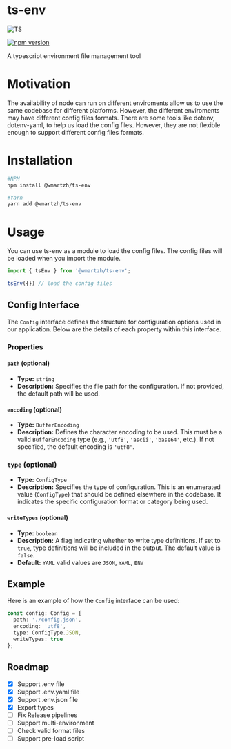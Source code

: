 # ts-env

![TS](https://github.com/wmartzh/ts-env/assets/26823527/26ee1543-46fa-43f0-a844-0e27ac1c476a)

[![npm version](https://badge.fury.io/js/%40wmartzh%2Fts-env.svg)](https://badge.fury.io/js/%40wmartzh%2Fts-env)


A typescript environment file management tool


# Motivation 
The availability of node can run on different enviroments allow us to use the same codebase for different platforms. However, the different enviroments may have different config files formats. There are some tools like dotenv, dotenv-yaml, to help us load the config files. However, they are not flexible enough to support different config files formats.

# Installation

```bash
#NPM
npm install @wmartzh/ts-env

#Yarn
yarn add @wmartzh/ts-env

```

# Usage

You can use ts-env as a module to load the config files. The config files will be loaded when you import the module.
```typescript
import { tsEnv } from '@wmartzh/ts-env';

tsEnv({}) // load the config files
```

## Config Interface

The `Config` interface defines the structure for configuration options used in our application. Below are the details of each property within this interface.

### Properties

#### `path` (optional)

- **Type:** `string`
- **Description:** Specifies the file path for the configuration. If not provided, the default path will be used.

#### `encoding` (optional)

- **Type:** `BufferEncoding`
- **Description:** Defines the character encoding to be used. This must be a valid `BufferEncoding` type (e.g., `'utf8'`, `'ascii'`, `'base64'`, etc.). If not specified, the default encoding is `'utf8'`.

### `type` (optional)

- **Type:** `ConfigType`
- **Description:** Specifies the type of configuration. This is an enumerated value (`ConfigType`) that should be defined elsewhere in the codebase. It indicates the specific configuration format or category being used.

#### `writeTypes` (optional)

- **Type:** `boolean`
- **Description:** A flag indicating whether to write type definitions. If set to `true`, type definitions will be included in the output. The default value is `false`.
- **Default:** `YAML`   valid values are `JSON`, `YAML`, `ENV`

## Example

Here is an example of how the `Config` interface can be used:

```typescript
const config: Config = {
  path: './config.json',
  encoding: 'utf8',
  type: ConfigType.JSON,
  writeTypes: true
};
```



## Roadmap

- [x] Support .env file
- [x] Support .env.yaml file
- [x] Support .env.json file
- [x] Export types
- [ ] Fix Release pipelines
- [ ] Support multi-environment 
- [ ] Check valid format files
- [ ] Support pre-load script
